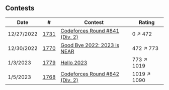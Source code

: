 ## Contests
| Date | # | Contest | Rating |
| --- | --- | --- | --- |
| 12/27/2022 | [1731](1731/README.md) | [Codeforces Round #841 (Div. 2)](https://codeforces.com/contest/1731) | 0 ↗ 472 |
| 12/30/2022 | [1770](1770/README.md) | [Good Bye 2022: 2023 is NEAR](https://codeforces.com/contest/1770) | 472 ↗ 773 |
| 1/3/2023 | [1779](1779/README.md) | [Hello 2023](https://codeforces.com/contest/1779) | 773 ↗ 1019 |
| 1/5/2023 | [1768](1768/README.md) | [Codeforces Round #842 (Div. 2)](https://codeforces.com/contest/1768)  | 1019 ↗ 1090 |

<!-- | 1/5/2023 | [#](#)/README.md) | copypaste  | copy |  -->